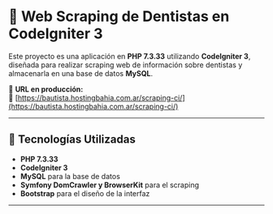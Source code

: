 # 🦷 Web Scraping de Dentistas en CodeIgniter 3

Este proyecto es una aplicación en **PHP 7.3.33** utilizando **CodeIgniter 3**, diseñada para realizar scraping web de información sobre dentistas y almacenarla en una base de datos **MySQL**.

📌 **URL en producción:**  
🔗 [https://bautista.hostingbahia.com.ar/scraping-ci/](https://bautista.hostingbahia.com.ar/scraping-ci/)

---

## 📌 **Tecnologías Utilizadas**
- **PHP 7.3.33**
- **CodeIgniter 3**
- **MySQL** para la base de datos
- **Symfony DomCrawler y BrowserKit** para el scraping
- **Bootstrap** para el diseño de la interfaz

---
